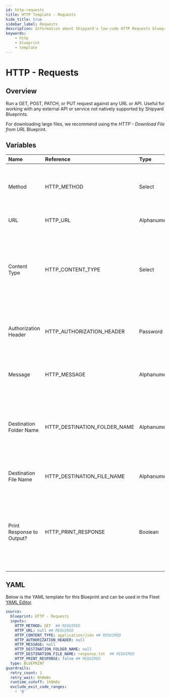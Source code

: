 ```yaml
---
id: http-requests
title: HTTP Template - Requests
hide_title: true
sidebar_label: Requests
description: Information about Shipyard's low-code HTTP Requests blueprint. Run a GET, POST, PATCH, or PUT request against any URL or API. 
keywords:
    - http
    - blueprint
    - template
---
```


# HTTP - Requests

## Overview
Run a GET, POST, PATCH, or PUT request against any URL or API. Useful for working with any external API or service not natively supported by Shipyard Blueprints.

For downloading large files, we recommend using the *HTTP - Download File from URL* Blueprint.

## Variables

| Name | Reference | Type | Required | Default | Options | Description |
|:-----|:----------|:-----|:---------|:--------|:--------|:------------|
| Method | HTTP_METHOD  | Select |:white_check_mark: | `GET` | `GET`,`POST`,`PUT`,`PATCH`, | Request method to use against the URL. Shipyard supports GET, POST, PUT, and PATCH. |
| URL | HTTP_URL  | Alphanumeric |:white_check_mark: | - | - | URL to run a request against. |
| Content Type | HTTP_CONTENT_TYPE  | Select |:white_check_mark: | `application/json` | `application/json`,`application/xml`,`text/plain`,`text/html`,`application/x-www-form-urlencoded`, | The type of content provided by the server. The API you run a request against may state that a specific content-type should be chosen. |
| Authorization Header | HTTP_AUTHORIZATION_HEADER  | Password |:heavy_minus_sign: | - | - | Credentials to access an API should be provided in the authorization header. |
| Message | HTTP_MESSAGE  | Alphanumeric |:heavy_minus_sign: | - | - | The data to be sent to the API. Also known as the body of the request. |
| Destination Folder Name | HTTP_DESTINATION_FOLDER_NAME  | Alphanumeric |:heavy_minus_sign: | - | - | The folder where the returned response should be stored. If left blank, defaults to the home directory. |
| Destination File Name | HTTP_DESTINATION_FILE_NAME  | Alphanumeric |:white_check_mark: | `response.txt` | - | The name of the file that the response should be generated to. |
| Print Response to Output? | HTTP_PRINT_RESPONSE  | Boolean |:white_check_mark: | `False` | - | If checked, the response will be printed to the log output in Shipyard. This is only recommended if the output is guaranteed to not have sensitive in it. |


## YAML
Below is the YAML template for this Blueprint and can be used in the Fleet [YAML Editor](../../reference/fleets/yaml-editor.md).
```yaml
source:
  blueprint: HTTP - Requests
  inputs:
    HTTP_METHOD: GET  ## REQUIRED
    HTTP_URL: null ## REQUIRED
    HTTP_CONTENT_TYPE: application/json ## REQUIRED
    HTTP_AUTHORIZATION_HEADER: null
    HTTP_MESSAGE: null
    HTTP_DESTINATION_FOLDER_NAME: null
    HTTP_DESTINATION_FILE_NAME: response.txt  ## REQUIRED
    HTTP_PRINT_RESPONSE: false ## REQUIRED
  type: BLUEPRINT
guardrails:
  retry_count: 1
  retry_wait: 0h0m0s
  runtime_cutoff: 1h0m0s
  exclude_exit_code_ranges:
    - '0'

```

